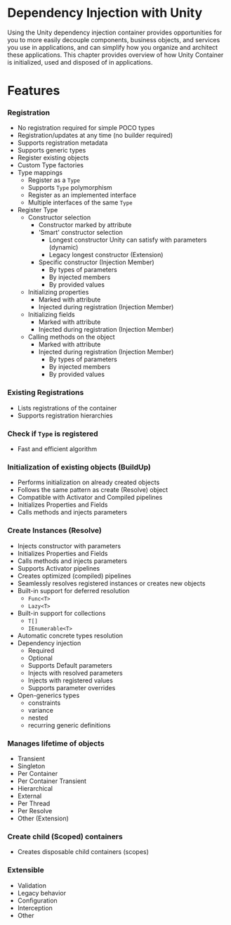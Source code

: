 # Dependency Injection with Unity
Using the Unity dependency injection container provides opportunities for you to more easily decouple components, business objects, and services you use in applications, and can simplify how you organize and architect these applications. This chapter provides overview of how Unity Container is initialized, used and disposed of in applications.



# Features

### Registration
* No registration required for simple POCO types
* Registration/updates at any time (no builder required)
* Supports registration metadata
* Supports generic types
* Register existing objects 
* Custom Type factories
* Type mappings
  * Register as a `Type`
  * Supports `Type` polymorphism
  * Register as an implemented interface
  * Multiple interfaces of the same `Type`
* Register Type
  * Constructor selection
    * Constructor marked by attribute
    * 'Smart' constructor selection
      * Longest constructor Unity can satisfy with parameters (dynamic)
      * Legacy longest constructor (Extension)
    * Specific constructor (Injection Member)
      * By types of parameters
      * By injected members
      * By provided values
  * Initializing properties
    * Marked with attribute
    * Injected during registration (Injection Member)
  * Initializing fields
    * Marked with attribute
    * Injected during registration (Injection Member)
  * Calling methods on the object
    * Marked with attribute
    * Injected during registration (Injection Member)
      * By types of parameters
      * By injected members
      * By provided values

### Existing Registrations
* Lists registrations of the container
* Supports registration hierarchies

### Check if `Type` is registered
* Fast and efficient algorithm


### Initialization of existing objects (BuildUp)
* Performs initialization on already created objects
* Follows the same pattern as create (Resolve) object
* Compatible with Activator and Compiled pipelines
* Initializes Properties and Fields
* Calls methods and injects parameters

### Create Instances (Resolve)
* Injects constructor with parameters
* Initializes Properties and Fields
* Calls methods and injects parameters
* Supports Activator pipelines
* Creates optimized (compiled) pipelines
* Seamlessly resolves registered instances or creates new objects
* Built-in support for deferred resolution
  * `Func<T>` 
  * `Lazy<T>` 
* Built-in support for collections
  * `T[]`
  * `IEnumerable<T>`
* Automatic concrete types resolution
* Dependency injection
  * Required
  * Optional
  * Supports Default parameters
  * Injects with resolved parameters
  * Injects with registered values
  * Supports parameter overrides
* Open-generics types
  * constraints
  * variance
  * nested
  * recurring generic definitions

### Manages lifetime of objects
* Transient
* Singleton
* Per Container
* Per Container Transient
* Hierarchical
* External
* Per Thread
* Per Resolve
* Other (Extension)

### Create child (Scoped) containers
* Creates disposable child containers (scopes)

### Extensible
* Validation
* Legacy behavior
* Configuration
* Interception
* Other